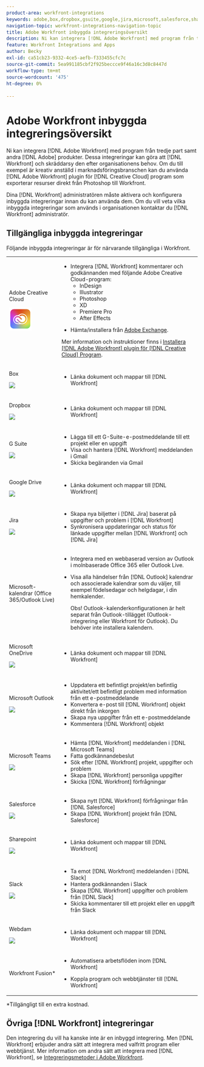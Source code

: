 ```yaml
---
product-area: workfront-integrations
keywords: adobe,box,dropbox,gsuite,google,jira,microsoft,salesforce,sharepoint,slack,webdam,zoom
navigation-topic: workfront-integrations-navigation-topic
title: Adobe Workfront inbyggda integreringsöversikt
description: Ni kan integrera [!DNL Adobe Workfront] med program från tredje part. Dessa integreringar kan göra att [!DNL Workfront] och skräddarsy den efter organisationens behov. Om du till exempel arbetar kreativt i marknadsföringsbranschen kan du använda Adobe Creative Cloud-tillägget för att exportera mediefiler direkt från Photoshop till Workfront.
feature: Workfront Integrations and Apps
author: Becky
exl-id: ca51cb23-9332-4ce5-aefb-f333455cfc7c
source-git-commit: 5ea991185cbf2f925beccce9f46a16c3d8c8447d
workflow-type: tm+mt
source-wordcount: '475'
ht-degree: 0%

---
```


# Adobe Workfront inbyggda integreringsöversikt

<!-- Audited: 12/2023 -->

Ni kan integrera [!DNL Adobe Workfront] med program från tredje part samt andra [!DNL Adobe] produkter. Dessa integreringar kan göra att [!DNL Workfront] och skräddarsy den efter organisationens behov. Om du till exempel är kreativ anställd i marknadsföringsbranschen kan du använda [!DNL Adobe Workfront] plugin för [!DNL Creative Cloud] program som exporterar resurser direkt från Photoshop till Workfront.

Dina [!DNL Workfront] administratören måste aktivera och konfigurera inbyggda integreringar innan du kan använda dem. Om du vill veta vilka inbyggda integreringar som används i organisationen kontaktar du [!DNL Workfront] administratör.

## Tillgängliga inbyggda integreringar

Följande inbyggda integreringar är för närvarande tillgängliga i Workfront.

<table style="table-layout:auto"> 
 <col> 
 <col> 
 <tbody> 
  <tr> 
   <td role="rowheader"> <p>Adobe Creative Cloud </p> <p> <img src="assets/creative-cloud-logo.png"> </p> </td> 
   <td> 
    <ul> 
     <li>Integrera [!DNL Workfront] kommentarer och godkännanden med följande Adobe Creative Cloud-program: 
     <ul>
     <li>InDesign </li>
     <li>Illustrator </li>
     <li>Photoshop </li>
     <li>XD </li>
     <li>Premiere Pro </li>
     <li>After Effects </li>
     </ul>
     <li><p>Hämta/installera från <a href="https://exchange.adobe.com/apps/browse/cc?page=1&amp;product=All&amp;q=workfront&amp;sort=RELEVANCE" class="MCXref xref">Adobe Exchange</a>.</p></li></ul>
     <p>Mer information och instruktioner finns i <a href="https://experienceleague.adobe.com/docs/workfront/using/adobe-workfront-integrations/workfront-for-creative-cloud/install-wf-cc/wf-cc-install-toc.html" class="MCXref xref">Installera  [!DNL Adobe Workfront] plugin för [!DNL Creative Cloud] Program</a>.</p> </td> 
  </tr> 
  <tr> 
   <td role="rowheader"> <p>Box</p> <p> <img src="assets/box,-inc.-logo.png"> </p> </td> 
   <td> 
    <ul> 
     <li>Länka dokument och mappar till [!DNL Workfront]</li> 
    </ul> </td> 
  </tr> 
  <tr> 
   <td role="rowheader"> <p>Dropbox</p> <p> <img src="assets/dropbox-1-logo-png-transparent.png"> </p> </td> 
   <td> 
    <ul> 
     <li>Länka dokument och mappar till [!DNL Workfront]</li> 
    </ul> </td> 
  </tr> 
  <tr> 
   <td role="rowheader"> <p>G Suite</p> <p> <img src="assets/gsuite.png" style="max-width: 80px;"> </p> </td> 
   <td> 
    <ul> 
     <li>Lägga till ett G-Suite-e-postmeddelande till ett projekt eller en uppgift </li> 
     <li>Visa och hantera [!DNL Workfront] meddelanden i Gmail</li> 
     <li>Skicka begäranden via Gmail </li> 
    </ul> </td> 
  </tr> 
  <tr> 
   <td role="rowheader"> <p>Google Drive</p> <p> <img src="assets/google-drive-logo.png"> </p> </td> 
   <td> 
    <ul> 
     <li>Länka dokument och mappar till [!DNL Workfront]</li> 
    </ul> </td> 
  </tr> 
  <tr> 
   <td role="rowheader"> <p>Jira</p> <p> <img src="assets/jiralogo.png" style="max-width: 80px;"> </p> </td> 
   <td> 
    <ul> 
     <li>Skapa nya biljetter i [!DNL Jira] baserat på uppgifter och problem i [!DNL Workfront]</li> 
     <li>Synkronisera uppdateringar och status för länkade uppgifter mellan [!DNL Workfront] och [!DNL Jira] </li> 
    </ul> </td> 
  </tr> 
  <tr> 
   <td role="rowheader">Microsoft-kalendrar (Office 365/Outlook Live)</td> 
   <td> 
    <ul> 
     <li> <p>Integrera med en webbaserad version av Outlook i molnbaserade Office 365 eller Outlook Live. </p> </li> 
     <li> <p>Visa alla händelser från [!DNL Outlook] kalendrar och associerade kalendrar som du väljer, till exempel födelsedagar och helgdagar, i din hemkalender.</p>  <p>Obs! Outlook-kalenderkonfigurationen är helt separat från Outlook-tillägget (Outlook-integrering eller Workfront för Outlook). Du behöver inte installera kalendern.</p></li> 
    </ul> </td> 
  </tr> 
  <tr> 
   <td role="rowheader"> <p>Microsoft OneDrive</p> <p> <img src="assets/microsoft-onedrive.png"> </p> </td> 
   <td> 
    <ul> 
     <li>Länka dokument och mappar till [!DNL Workfront]</li> 
    </ul> </td> 
  </tr> 
  <tr> 
   <td role="rowheader"> <p>Microsoft Outlook</p> <p> <img src="assets/outlook.png" style="max-width: 80px;"> </p> </td> 
   <td> 
    <ul> 
     <li>Uppdatera ett befintligt projekt/en befintlig aktivitet/ett befintligt problem med information från ett e-postmeddelande </li> 
     <li>Konvertera e-post till [!DNL Workfront] objekt direkt från inkorgen </li> 
     <li>Skapa nya uppgifter från ett e-postmeddelande </li> 
     <li>Kommentera [!DNL Workfront] objekt </li> 
    </ul> </td> 
  </tr> 
  <tr> 
   <td role="rowheader"> <p>Microsoft Teams</p> <p> <img src="assets/msteamslogo.png" style="max-width: 80px;"> </p> </td> 
   <td> 
    <ul> 
     <li>Hämta [!DNL Workfront] meddelanden i [!DNL Microsoft Teams] </li> 
     <li>Fatta godkännandebeslut </li> 
     <li>Sök efter [!DNL Workfront] projekt, uppgifter och problem </li> 
     <li>Skapa [!DNL Workfront] personliga uppgifter </li> 
     <li>Skicka [!DNL Workfront] förfrågningar </li> 
    </ul> </td> 
  </tr> 
  <tr> 
   <td role="rowheader"> <p>Salesforce</p> <p> <img src="assets/salesforce-logo-web-2019.png" style="max-width: 80px;"> </p> </td> 
   <td> 
    <ul> 
     <li>Skapa nytt [!DNL Workfront] förfrågningar från [!DNL Salesforce] </li> 
     <li>Skapa [!DNL Workfront] projekt från [!DNL Salesforce]</li> 
    </ul> </td> 
  </tr> 
  <tr> 
   <td role="rowheader"> <p>Sharepoint</p> <p> <img src="assets/sharepoint.png"> </p> </td> 
   <td> 
    <ul> 
     <li>Länka dokument och mappar till [!DNL Workfront]</li> 
    </ul> </td> 
  </tr> 
  <tr> 
   <td role="rowheader"> <p>Slack</p> <p> <img src="assets/slacklogo.png" style="max-width: 80px;"> </p> </td> 
   <td> 
    <ul> 
     <li>Ta emot [!DNL Workfront] meddelanden i [!DNL Slack] </li> 
     <li>Hantera godkännanden i Slack </li> 
     <li>Skapa [!DNL Workfront] uppgifter och problem från [!DNL Slack] </li> 
     <li>Skicka kommentarer till ett projekt eller en uppgift från Slack</li> 
    </ul> </td> 
  </tr> 
  <tr> 
   <td role="rowheader"> <p>Webdam</p> <p> <img src="assets/webdam-logo.png"> </p> </td> 
   <td> 
    <ul> 
     <li>Länka dokument och mappar till [!DNL Workfront]</li> 
    </ul> </td> 
  </tr> 
  <tr> 
   <td role="rowheader"> <p>Workfront Fusion*</p> 
 </td> 
   <td> 
    <ul> 
     <li> <p>Automatisera arbetsflöden inom [!DNL Workfront]</p> </li> 
     <li> <p class="TableStyle-TableStyle-List-options-in-steps-BodyD-Column2-MediumGray">Koppla program och webbtjänster till [!DNL Workfront]</p> </li> 
    </ul> </td> 
  </tr> 
 </tbody> 
</table>

&#42;Tillgängligt till en extra kostnad.

## Övriga [!DNL Workfront] integreringar

Den integrering du vill ha kanske inte är en inbyggd integrering. Men [!DNL Workfront] erbjuder andra sätt att integrera med valfritt program eller webbtjänst. Mer information om andra sätt att integrera med [!DNL Workfront], se [Integreringsmetoder i Adobe Workfront](../workfront-integrations-and-apps/built-in-vs-api-vs-fusion.md).

